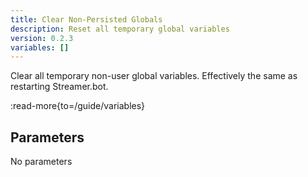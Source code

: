 ```yaml
---
title: Clear Non-Persisted Globals
description: Reset all temporary global variables
version: 0.2.3
variables: []
---
```


Clear all temporary non-user global variables. Effectively the same as restarting Streamer.bot.

:read-more{to=/guide/variables}

## Parameters
No parameters